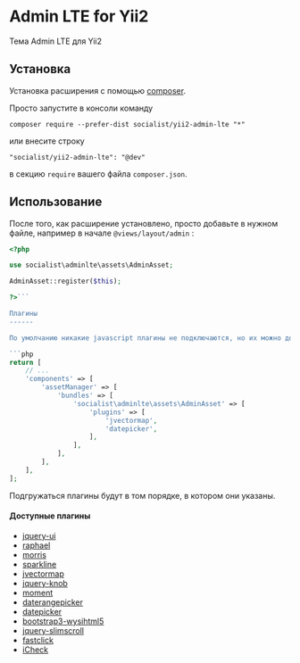 Admin LTE for Yii2
==================
Тема Admin LTE для Yii2

Установка
------------

Установка расширения с помощью [composer](http://getcomposer.org/download/).

Просто запустите в консоли команду

```
composer require --prefer-dist socialist/yii2-admin-lte "*"
```

или внесите строку

```
"socialist/yii2-admin-lte": "@dev"
```

в секцию `require` вашего файла `composer.json`.


Использование
-----

После того, как расширение установлено, просто добавьте в нужном файле, например в начале `@views/layout/admin`  :

```php
<?php

use socialist\adminlte\assets\AdminAsset;

AdminAsset::register($this);

?>```

Плагины
------

По умолчанию никакие javascript плагины не подключаются, но их можно добавить в конфигурации:

```php
return [
    // ...
    'components' => [
        'assetManager' => [
            'bundles' => [
                'socialist\adminlte\assets\AdminAsset' => [
                    'plugins' => [
                        'jvectormap',
                        'datepicker',
                    ],
                ],
            ],
        ],
    ],
];
```

Подгружаться плагины будут в том порядке, в котором они указаны.

#### Доступные плагины ####

+ [jquery-ui](https://jqueryui.com/)
+ [raphael](http://raphaeljs.com/)
+ [morris](http://morrisjs.github.io/morris.js/)
+ [sparkline](http://omnipotent.net/jquery.sparkline/)
+ [jvectormap](http://jvectormap.com/)
+ [jquery-knob](https://github.com/aterrien/jQuery-Knob)
+ [moment](http://momentjs.com/)
+ [daterangepicker](https://github.com/dangrossman/bootstrap-daterangepicker)
+ [datepicker](https://github.com/eternicode/bootstrap-datepicker)
+ [bootstrap3-wysihtml5](https://github.com/schnawel007/bootstrap3-wysihtml5)
+ [jquery-slimscroll](http://rocha.la/jQuery-slimScroll)
+ [fastclick](https://github.com/ftlabs/fastclick)
+ [iCheck](https://github.com/fronteed/iCheck)
